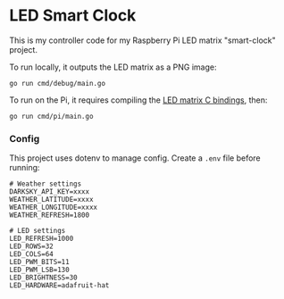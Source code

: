 # LED Smart Clock

This is my controller code for my Raspberry Pi LED matrix "smart-clock" project.

To run locally, it outputs the LED matrix as a PNG image:

`go run cmd/debug/main.go`

To run on the Pi, it requires compiling the [LED matrix C bindings](https://github.com/hzeller/rpi-rgb-led-matrix), then:

`go run cmd/pi/main.go`

### Config

This project uses dotenv to manage config. Create a `.env` file before running:

```
# Weather settings
DARKSKY_API_KEY=xxxx
WEATHER_LATITUDE=xxxx
WEATHER_LONGITUDE=xxxx
WEATHER_REFRESH=1800

# LED settings
LED_REFRESH=1000
LED_ROWS=32
LED_COLS=64
LED_PWM_BITS=11
LED_PWM_LSB=130
LED_BRIGHTNESS=30
LED_HARDWARE=adafruit-hat
```
